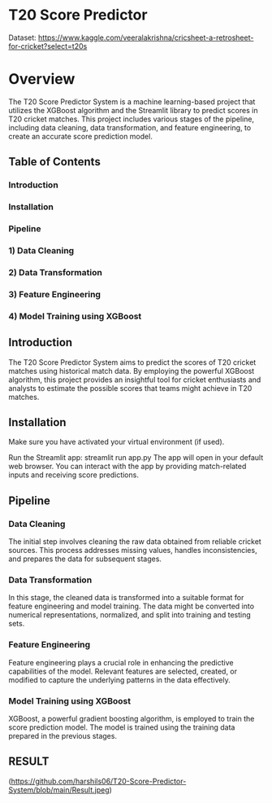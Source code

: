 # **T20 Score Predictor**
Dataset: https://www.kaggle.com/veeralakrishna/cricsheet-a-retrosheet-for-cricket?select=t20s

# **Overview**
The T20 Score Predictor System is a machine learning-based project that utilizes the XGBoost algorithm and the Streamlit library to predict scores in T20 cricket matches. This project includes various stages of the pipeline, including data cleaning, data transformation, and feature engineering, to create an accurate score prediction model.

## Table of Contents
### Introduction
### Installation
### Pipeline
###    1) Data Cleaning
###    2) Data Transformation
###    3) Feature Engineering
###    4) Model Training using XGBoost
## Introduction
The T20 Score Predictor System aims to predict the scores of T20 cricket matches using historical match data. By employing the powerful XGBoost algorithm, this project provides an insightful tool for cricket enthusiasts and analysts to estimate the possible scores that teams might achieve in T20 matches.

## Installation
Make sure you have activated your virtual environment (if used).

Run the Streamlit app:
streamlit run app.py
The app will open in your default web browser. You can interact with the app by providing match-related inputs and receiving score predictions.
## Pipeline
### Data Cleaning
The initial step involves cleaning the raw data obtained from reliable cricket sources. This process addresses missing values, handles inconsistencies, and prepares the data for subsequent stages.

### Data Transformation
In this stage, the cleaned data is transformed into a suitable format for feature engineering and model training. The data might be converted into numerical representations, normalized, and split into training and testing sets.

### Feature Engineering
Feature engineering plays a crucial role in enhancing the predictive capabilities of the model. Relevant features are selected, created, or modified to capture the underlying patterns in the data effectively.

### Model Training using XGBoost
XGBoost, a powerful gradient boosting algorithm, is employed to train the score prediction model. The model is trained using the training data prepared in the previous stages.
## RESULT
(https://github.com/harshils06/T20-Score-Predictor-System/blob/main/Result.jpeg)
